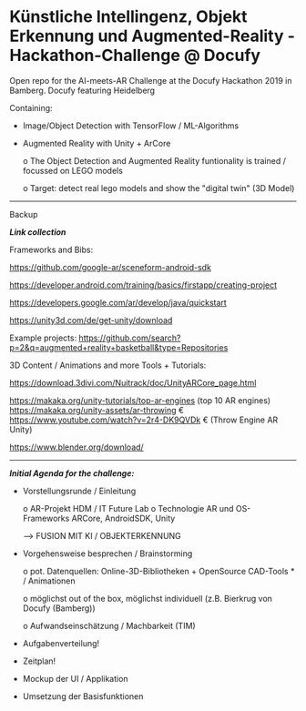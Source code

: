 # Künstliche Intellingenz, Objekt Erkennung und Augmented-Reality - Hackathon-Challenge @ Docufy

Open repo for the AI-meets-AR Challenge at the Docufy Hackathon 2019 in Bamberg.
Docufy featuring Heidelberg

Containing:

- Image/Object Detection with TensorFlow / ML-Algorithms
- Augmented Reality with Unity + ArCore

    o The Object Detection and Augmented Reality funtionality is trained / focussed on LEGO models 

    o Target: detect real lego models and show the "digital twin" (3D Model)

____


Backup

***Link collection***

Frameworks and Bibs:

https://github.com/google-ar/sceneform-android-sdk

https://developer.android.com/training/basics/firstapp/creating-project

https://developers.google.com/ar/develop/java/quickstart

https://unity3d.com/de/get-unity/download

Example projects: https://github.com/search?p=2&q=augmented+reality+basketball&type=Repositories

3D Content / Animations and more Tools + Tutorials:

https://download.3divi.com/Nuitrack/doc/UnityARCore_page.html

https://makaka.org/unity-tutorials/top-ar-engines  (top 10 AR engines)
https://makaka.org/unity-assets/ar-throwing €
https://www.youtube.com/watch?v=2r4-DK9QVDk € (Throw Engine AR Unity)



https://www.blender.org/download/



___
***Initial Agenda for the challenge:***

-	Vorstellungsrunde / Einleitung

    o	AR-Projekt HDM / IT Future Lab
    o	Technologie AR und OS-Frameworks ARCore, AndroidSDK, Unity
    
    
    --> FUSION MIT KI / OBJEKTERKENNUNG 

-	Vorgehensweise besprechen / Brainstorming



    o pot. Datenquellen: Online-3D-Bibliotheken + OpenSource CAD-Tools *  / Animationen 
    
    o möglichst out of the box, möglichst individuell (z.B. Bierkrug von Docufy (Bamberg))
    
    o	Aufwandseinschätzung / Machbarkeit (TIM)
    
- Aufgabenverteilung!
-	Zeitplan!
-	Mockup der UI / Applikation
-	Umsetzung der Basisfunktionen

